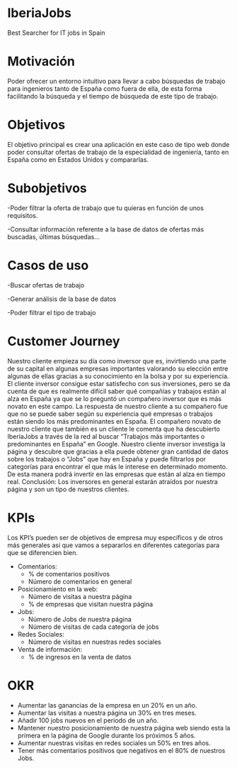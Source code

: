 # IberiaJobs
Best Searcher for IT jobs in Spain

# Motivación

Poder ofrecer un entorno intuitivo para llevar a cabo búsquedas de trabajo para ingenieros tanto de España como fuera de ella, de esta forma facilitando la búsqueda y el tiempo de búsqueda de este tipo de trabajo.

# Objetivos 

El objetivo principal es crear una aplicación en este caso de tipo web donde poder consultar ofertas de trabajo de la especialidad de ingeniería, tanto en España como en Estados Unidos y compararlas.

# Subobjetivos

-Poder filtrar la oferta de trabajo que tu quieras en función de unos requisitos.  

-Consultar información referente a la base de datos de ofertas más buscadas, últimas búsquedas…

# Casos de uso

-Buscar ofertas de trabajo  

-Generar análisis de la base de datos  

-Poder filtrar el tipo de trabajo  

# Customer Journey

Nuestro cliente empieza su día como inversor que es, invirtiendo una parte de su capital en algunas empresas importantes valorando su elección entre algunas de ellas gracias a su conocimiento en la bolsa y por su experiencia.
El cliente inversor consigue estar satisfecho con sus inversiones, pero se da cuenta de que es realmente difícil saber qué compañías y trabajos están al alza en España ya que se lo preguntó un compañero inversor que es más novato en este campo. La respuesta de nuestro cliente a su compañero fue que no se puede saber según su experiencia qué empresas o trabajos están siendo los más predominantes en España.
El compañero novato de nuestro cliente que también es un cliente le comenta que ha descubierto IberiaJobs a través de la red al buscar “Trabajos más importantes o predominantes en España” en Google.
Nuestro cliente inversor investiga la página y descubre que gracias a ella puede obtener gran cantidad de datos sobre los trabajos o “Jobs” que hay en España y puede filtrarlos por categorías para encontrar el que más le interese en determinado momento. De esta manera podrá invertir en las empresas que están al alza en tiempo real.
Conclusión: Los inversores en general estarán atraídos por nuestra página y son un tipo de nuestros clientes.

# KPIs

Los KPI’s pueden ser de objetivos de empresa muy específicos y de otros más generales así que vamos a separarlos en diferentes categorías para que se diferencien bien.
* Comentarios:
  * % de comentarios positivos
  * Número de comentarios en general
* Posicionamiento en la web:
  * Número de visitas a nuestra página
  * % de empresas que visitan nuestra página
* Jobs:
  * Número de Jobs de nuestra página
  * Número de visitas de cada categoría de jobs
* Redes Sociales:
  * Número de visitas en nuestras redes sociales
* Venta de información:
  * % de ingresos en la venta de datos

# OKR
* Aumentar las ganancias de la empresa en un 20% en un año.
* Aumentar las visitas a nuestra página un 30% en tres meses.
* Añadir 100 jobs nuevos en el periodo de un año.
* Mantener nuestro posicionamiento de nuestra página web siendo esta la primera en la página de Google durante los próximos 5 años.
* Aumentar nuestras visitas en redes sociales un 50% en tres años.
* Tener más comentarios positivos que negativos en el 80% de nuestros Jobs.


